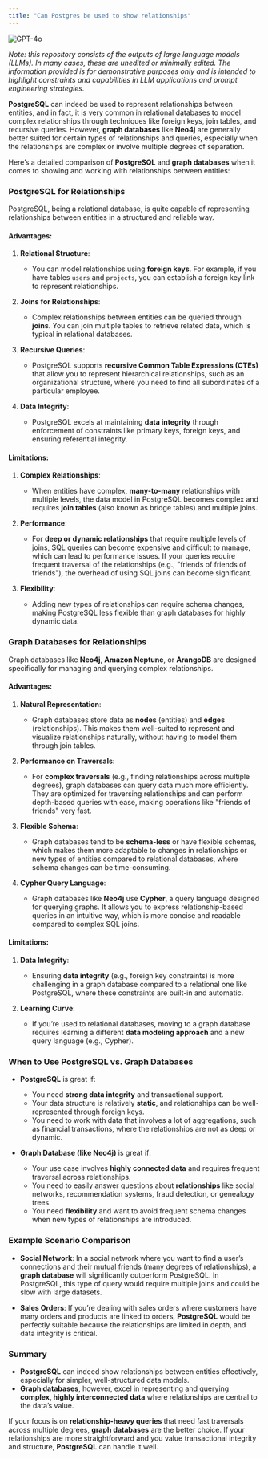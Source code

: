 ```yaml
---
title: "Can Postgres be used to show relationships"
---
```

![GPT-4o](https://img.shields.io/badge/GPT--4o-3333FF?style=for-the-badge&logo=openai&logoColor=white)



*Note: this repository consists of the outputs of large language models (LLMs). In many cases, these are unedited or minimally edited. The information provided is for demonstrative purposes only and is intended to highlight constraints and capabilities in LLM applications and prompt engineering strategies.*


**PostgreSQL** can indeed be used to represent relationships between entities, and in fact, it is very common in relational databases to model complex relationships through techniques like foreign keys, join tables, and recursive queries. However, **graph databases** like **Neo4j** are generally better suited for certain types of relationships and queries, especially when the relationships are complex or involve multiple degrees of separation.

Here’s a detailed comparison of **PostgreSQL** and **graph databases** when it comes to showing and working with relationships between entities:

### **PostgreSQL for Relationships**
PostgreSQL, being a relational database, is quite capable of representing relationships between entities in a structured and reliable way.

#### **Advantages:**
1. **Relational Structure**:
   - You can model relationships using **foreign keys**. For example, if you have tables `users` and `projects`, you can establish a foreign key link to represent relationships.
  
2. **Joins for Relationships**:
   - Complex relationships between entities can be queried through **joins**. You can join multiple tables to retrieve related data, which is typical in relational databases.
  
3. **Recursive Queries**:
   - PostgreSQL supports **recursive Common Table Expressions (CTEs)** that allow you to represent hierarchical relationships, such as an organizational structure, where you need to find all subordinates of a particular employee.
  
4. **Data Integrity**:
   - PostgreSQL excels at maintaining **data integrity** through enforcement of constraints like primary keys, foreign keys, and ensuring referential integrity.

#### **Limitations**:
1. **Complex Relationships**:
   - When entities have complex, **many-to-many** relationships with multiple levels, the data model in PostgreSQL becomes complex and requires **join tables** (also known as bridge tables) and multiple joins.
  
2. **Performance**:
   - For **deep or dynamic relationships** that require multiple levels of joins, SQL queries can become expensive and difficult to manage, which can lead to performance issues. If your queries require frequent traversal of the relationships (e.g., "friends of friends of friends"), the overhead of using SQL joins can become significant.
  
3. **Flexibility**:
   - Adding new types of relationships can require schema changes, making PostgreSQL less flexible than graph databases for highly dynamic data.

### **Graph Databases for Relationships**
Graph databases like **Neo4j**, **Amazon Neptune**, or **ArangoDB** are designed specifically for managing and querying complex relationships.

#### **Advantages:**
1. **Natural Representation**:
   - Graph databases store data as **nodes** (entities) and **edges** (relationships). This makes them well-suited to represent and visualize relationships naturally, without having to model them through join tables.
  
2. **Performance on Traversals**:
   - For **complex traversals** (e.g., finding relationships across multiple degrees), graph databases can query data much more efficiently. They are optimized for traversing relationships and can perform depth-based queries with ease, making operations like "friends of friends" very fast.

3. **Flexible Schema**:
   - Graph databases tend to be **schema-less** or have flexible schemas, which makes them more adaptable to changes in relationships or new types of entities compared to relational databases, where schema changes can be time-consuming.

4. **Cypher Query Language**:
   - Graph databases like **Neo4j** use **Cypher**, a query language designed for querying graphs. It allows you to express relationship-based queries in an intuitive way, which is more concise and readable compared to complex SQL joins.

#### **Limitations**:
1. **Data Integrity**:
   - Ensuring **data integrity** (e.g., foreign key constraints) is more challenging in a graph database compared to a relational one like PostgreSQL, where these constraints are built-in and automatic.
  
2. **Learning Curve**:
   - If you’re used to relational databases, moving to a graph database requires learning a different **data modeling approach** and a new query language (e.g., Cypher).

### **When to Use PostgreSQL vs. Graph Databases**

- **PostgreSQL** is great if:
  - You need **strong data integrity** and transactional support.
  - Your data structure is relatively **static**, and relationships can be well-represented through foreign keys.
  - You need to work with data that involves a lot of aggregations, such as financial transactions, where the relationships are not as deep or dynamic.
  
- **Graph Database (like Neo4j)** is great if:
  - Your use case involves **highly connected data** and requires frequent traversal across relationships.
  - You need to easily answer questions about **relationships** like social networks, recommendation systems, fraud detection, or genealogy trees.
  - You need **flexibility** and want to avoid frequent schema changes when new types of relationships are introduced.

### Example Scenario Comparison
- **Social Network**: In a social network where you want to find a user’s connections and their mutual friends (many degrees of relationships), a **graph database** will significantly outperform PostgreSQL. In PostgreSQL, this type of query would require multiple joins and could be slow with large datasets.

- **Sales Orders**: If you’re dealing with sales orders where customers have many orders and products are linked to orders, **PostgreSQL** would be perfectly suitable because the relationships are limited in depth, and data integrity is critical.

### Summary
- **PostgreSQL** can indeed show relationships between entities effectively, especially for simpler, well-structured data models.
- **Graph databases**, however, excel in representing and querying **complex, highly interconnected data** where relationships are central to the data’s value.

If your focus is on **relationship-heavy queries** that need fast traversals across multiple degrees, **graph databases** are the better choice. If your relationships are more straightforward and you value transactional integrity and structure, **PostgreSQL** can handle it well.